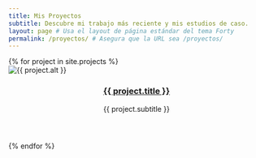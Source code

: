 ```yaml
---
title: Mis Proyectos
subtitle: Descubre mi trabajo más reciente y mis estudios de caso.
layout: page # Usa el layout de página estándar del tema Forty
permalink: /proyectos/ # Asegura que la URL sea /proyectos/
---
```


<div id="main">
    <section id="one" class="tiles">
        {% for project in site.projects %}
            <article>
                <span class="image">
                    <img src="{{ site.baseurl }}/{{ project.image }}" alt="{{ project.alt }}" />
                </span>
                <header class="major">
                    <h3><a href="{{ project.url | relative_url }}" class="link">{{ project.title }}</a></h3>
                    <p>{{ project.subtitle }}</p>
                </header>
                <a href="{{ project.url | relative_url }}" class="link primary"></a>
            </article>
        {% endfor %}
    </section>
</div>